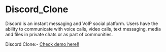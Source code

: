 # Discord_Clone
Discord is an instant messaging and VoIP social platform. Users have the ability to communicate with voice calls, video calls, text messaging, media and files in private chats or as part of communities.

Discord Clone:- <a href="https://discordc.vercel.app/" target="_blank" >Check demo here!! </a>

